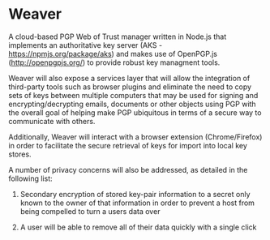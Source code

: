 Weaver
======

A cloud-based PGP Web of Trust manager written in Node.js that implements an authoritative key server (AKS - https://npmjs.org/package/aks) and makes use of OpenPGP.js (http://openpgpjs.org/) to provide robust key managment tools.  

Weaver will also expose a services layer that will allow the integration of third-party tools such as browser plugins and eliminate the need to copy sets of keys between multiple computers that may be used for signing and encrypting/decrypting emails, documents or other objects using PGP with the overall goal of helping make PGP ubiquitous in terms of a secure way to communicate with others.

Additionally, Weaver will interact with a browser extension (Chrome/Firefox) in order to facilitate the secure retrieval of keys for import into local key stores.

A number of privacy concerns will also be addressed, as detailed in the following list:

1. Secondary encryption of stored key-pair information to a secret only known to the owner of that information in order to prevent a host from being compelled to turn a users data over

2. A user will be able to remove all of their data quickly with a single click  


